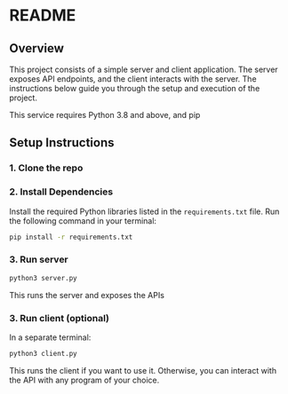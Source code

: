 # README

## Overview
This project consists of a simple server and client application. The server exposes API endpoints, and the client interacts with the server. 
The instructions below guide you through the setup and execution of the project.

This service requires Python 3.8 and above, and pip

## Setup Instructions

### 1. Clone the repo

### 2. Install Dependencies
Install the required Python libraries listed in the `requirements.txt` file. Run the following command in your terminal:

```bash
pip install -r requirements.txt
```
### 3. Run server
```bash
python3 server.py
```
This runs the server and exposes the APIs

### 3. Run client (optional)

In a separate terminal:

```bash
python3 client.py
```

This runs the client if you want to use it. Otherwise, you can interact with the API with any program of your choice.
